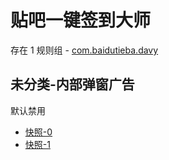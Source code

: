 # 贴吧一键签到大师

存在 1 规则组 - [com.baidutieba.davy](/src/apps/com.baidutieba.davy.ts)

## 未分类-内部弹窗广告

默认禁用

- [快照-0](https://i.gkd.li/i/12504289)
- [快照-1](https://i.gkd.li/i/12504291)
